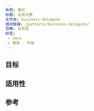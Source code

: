 ```yaml
---
布局: 模式  
标题: 业务代表  
文件夹: business-delegate  
相对链接: /patterns/business-delegate/  
范畴: 业务层  
标签: 
 - Java
 - 难度 - 中级
---
```


## 目标


## 适用性


## 参考
